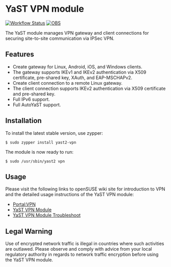 YaST VPN module
=================

[![Workflow Status](https://github.com/yast/yast-vpn/workflows/CI/badge.svg?branch=master)](
https://github.com/yast/yast-vpn/actions?query=branch%3Amaster)
[![OBS](https://github.com/yast/yast-vpn/actions/workflows/submit.yml/badge.svg)](https://github.com/yast/yast-vpn/actions/workflows/submit.yml)

The YaST module manages VPN gateway and client connections for securing site-to-site communication via IPSec VPN.

Features
--------

  * Create gateway for Linux, Android, iOS, and Windows clients.
  * The gateway supports IKEv1 and IKEv2 authentication via X509 certificate, pre-shared key, XAuth, and EAP-MSCHAPv2.
  * Create client connection to a remote Linux gateway.
  * The client connection supports IKEv2 authentication via X509 certificate and pre-shared key.
  * Full IPv6 support.
  * Full AutoYaST support.

Installation
------------

To install the latest stable version, use zypper:

    $ sudo zypper install yast2-vpn

The module is now ready to run:

    $ sudo /usr/sbin/yast2 vpn


Usage
-----
Please visit the following links to openSUSE wiki site for introduction to VPN and the detailed usage instructions of the YaST VPN module:

- [Portal:VPN](https://en.opensuse.org/Portal:VPN)
- [YaST VPN Module](https://en.opensuse.org/Portal:VPN/YaST_VPN_Module)
- [YaST VPN Module Troubleshoot](https://en.opensuse.org/Portal:VPN/YaST_VPN_Module_Troubleshoot)

Legal Warning
------------
Use of encrypted network traffic is illegal in countries where such activities are outlawed. Please observe and comply with advice from your local regulatory authority in regards to network traffic encryption before using the YaST VPN module.


